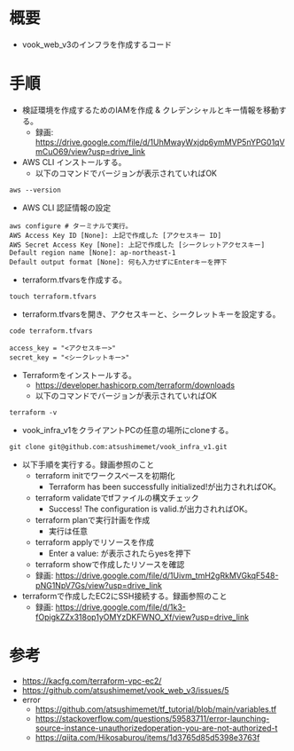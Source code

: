 # 概要
- vook_web_v3のインフラを作成するコード

# 手順

- 検証環境を作成するためのIAMを作成 & クレデンシャルとキー情報を移動する。
  - 録画: https://drive.google.com/file/d/1UhMwayWxjdp6ymMVP5nYPG01qVmCuO69/view?usp=drive_link
- AWS CLI インストールする。
  - 以下のコマンドでバージョンが表示されていればOK
```
aws --version
```
- AWS CLI 認証情報の設定
```
aws configure # ターミナルで実行。
AWS Access Key ID [None]: 上記で作成した [アクセスキー ID]
AWS Secret Access Key [None]: 上記で作成した [シークレットアクセスキー]
Default region name [None]: ap-northeast-1
Default output format [None]: 何も入力せずにEnterキーを押下
```
- terraform.tfvarsを作成する。
```
touch terraform.tfvars
```
- terraform.tfvarsを開き、アクセスキーと、シークレットキーを設定する。
```
code terraform.tfvars
```
```
access_key = "<アクセスキー>"
secret_key = "<シークレットキー>"
```
- Terraformをインストールする。
  - https://developer.hashicorp.com/terraform/downloads
  - 以下のコマンドでバージョンが表示されていればOK
```
terraform -v
```
- vook_infra_v1をクライアントPCの任意の場所にcloneする。
```
git clone git@github.com:atsushimemet/vook_infra_v1.git
```
- 以下手順を実行する。録画参照のこと
  - terraform initでワークスペースを初期化
    - Terraform has been successfully initialized!が出力されればOK。
  - terraform validateでtfファイルの構文チェック
    - Success! The configuration is valid.が出力されればOK。
  - terraform planで実行計画を作成
    - 実行は任意
  - terraform applyでリソースを作成
    - Enter a value: が表示されたらyesを押下
  - terraform showで作成したリソースを確認
  - 録画: https://drive.google.com/file/d/1Uivm_tmH2gRkMVGkqF548-pNG1NpV7Gs/view?usp=drive_link
- terraformで作成したEC2にSSH接続する。録画参照のこと
  - 録画: https://drive.google.com/file/d/1k3-fOpigkZZx318op1yOMYzDKFWNO_Xf/view?usp=drive_link

# 参考

- https://kacfg.com/terraform-vpc-ec2/
- https://github.com/atsushimemet/vook_web_v3/issues/5
- error
  - https://github.com/atsushimemet/tf_tutorial/blob/main/variables.tf
  - https://stackoverflow.com/questions/59583711/error-launching-source-instance-unauthorizedoperation-you-are-not-authorized-t
  - https://qiita.com/Hikosaburou/items/1d3765d85d5398e3763f
